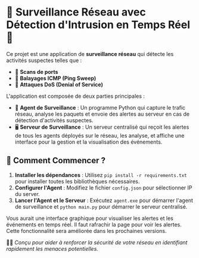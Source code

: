 # 📡 Surveillance Réseau avec Détection d'Intrusion en Temps Réel 🚨

Ce projet est une application de **surveillance réseau** qui détecte les activités suspectes telles que :

- 🚀 **Scans de ports**
- 📶 **Balayages ICMP (Ping Sweep)**
- 🛑 **Attaques DoS (Denial of Service)**

L'application est composée de deux parties principales :

- 🤖 **Agent de Surveillance** : Un programme Python qui capture le trafic réseau, analyse les paquets et envoie des alertes au serveur en cas de détection d'activités suspectes.
- 🖥️ **Serveur de Surveillance** : Un serveur centralisé qui reçoit les alertes de tous les agents déployés sur le réseau, les analyse, et affiche une interface pour la gestion et la visualisation des événements.

## 🚀 Comment Commencer ?

1. **Installer les dépendances** : Utilisez `pip install -r requirements.txt` pour installer toutes les bibliothèques nécessaires.
2. **Configurer l'Agent** : Modifiez le fichier `config.json` pour sélectionner IP du server.
3. **Lancer l'Agent et le Serveur** : Exécutez `agent.exe` pour démarrer l'agent de surveillance et `python main.py` pour démarrer le serveur centralisé.

Vous aurait une interface graphique pour visualiser les alertes et les événements en temps réel. Il faut rafrachir la page pour voir les alertes. Cette fonctionnalité sera améliorée dans les prochaines versions.

👨‍💻 _Conçu pour aider à renforcer la sécurité de votre réseau en identifiant rapidement les menaces potentielles._
